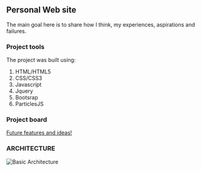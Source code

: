 ## Personal Web site
The main goal here is to share how I think, my experiences, aspirations and failures.


### Project tools
The project was built using:
1. HTML/HTML5
1. CSS/CSS3
1. Javascript
1. Jquery
1. Bootsrap
1. ParticlesJS


### Project board
[Future features and ideas!](https://trello.com/b/VETXlF4k/portfolio)


### ARCHITECTURE
![Basic Architecture](https://raw.githubusercontent.com/GabrielSlima/gabriellima/master/images/gabrielslima.com.br.png)
